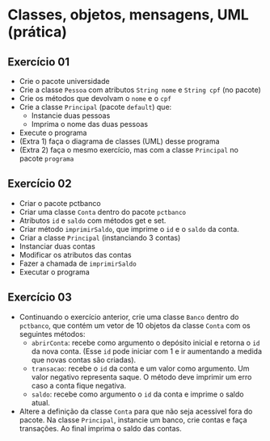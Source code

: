 # Classes, objetos, mensagens, UML (prática)

## Exercício 01

- Crie o pacote universidade
- Crie a classe `Pessoa` com atributos `String nome` e
  `String cpf` (no pacote)
- Crie os métodos que devolvam o `nome` e o `cpf`
- Crie a classe `Principal` (pacote `default`) que:
  - Instancie duas pessoas
  - Imprima o nome das duas pessoas
- Execute o programa
- (Extra 1) faça o diagrama de classes (UML) desse
  programa
- (Extra 2) faça o mesmo exercício, mas com a
  classe `Principal` no pacote `programa`

## Exercício 02

- Criar o pacote pctbanco
- Criar uma classe `Conta` dentro do pacote `pctbanco`
- Atributos `id` e `saldo` com métodos get e set.
- Criar método `imprimirSaldo`, que imprime o `id`
  e o `saldo` da conta.
- Criar a classe `Principal` (instanciando 3 contas)
- Instanciar duas contas
- Modificar os atributos das contas
- Fazer a chamada de `imprimirSaldo`
- Executar o programa

## Exercício 03

- Continuando o exercício anterior, crie uma classe
  `Banco` dentro do `pctbanco`, que contém um vetor de 10
  objetos da classe `Conta` com os seguintes métodos:
  - `abrirConta`: recebe como argumento o depósito inicial e
    retorna o `id` da nova conta. (Esse `id` pode iniciar com 1 
    e ir aumentando a medida que novas contas são criadas).
  - `transacao`: recebe o `id` da conta e um valor como argumento.
    Um valor negativo representa saque. O método deve imprimir
    um erro caso a conta fique negativa.
  - `saldo`: recebe como argumento o `id` da conta e imprime o
    saldo atual.
- Altere a definição da classe `Conta` para que não seja acessível
  fora do pacote. Na classe `Principal`, instancie um banco, 
  crie contas e faça transações. Ao final imprima o saldo das contas.